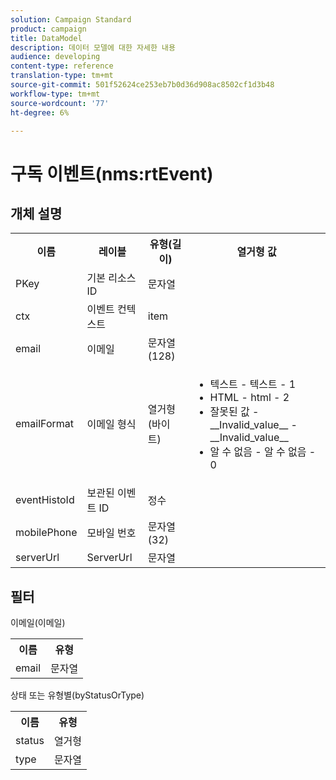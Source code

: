 ```yaml
---
solution: Campaign Standard
product: campaign
title: DataModel
description: 데이터 모델에 대한 자세한 내용
audience: developing
content-type: reference
translation-type: tm+mt
source-git-commit: 501f52624ce253eb7b0d36d908ac8502cf1d3b48
workflow-type: tm+mt
source-wordcount: '77'
ht-degree: 6%

---
```



# 구독 이벤트(nms:rtEvent)

## 개체 설명

<table>
    <tr>
        <th>이름</th>
        <th>레이블</th>
        <th>유형(길이)</th>
        <th>열거형 값</th>
    </tr>
    <tr>
        <td>PKey</td>
        <td>기본 리소스 ID</td>
        <td>문자열 </td>
        <td> </td>
    </tr>
    <tr>
        <td>ctx</td>
        <td>이벤트 컨텍스트</td>
        <td>item </td>
        <td> </td>
    </tr>
    <tr>
        <td>email</td>
        <td>이메일</td>
        <td>문자열(128)</td>
        <td> </td>
    </tr>
    <tr>
        <td>emailFormat</td>
        <td>이메일 형식</td>
        <td>열거형(바이트) </td>
        <td>
            <ul>
            <li>텍스트 - 텍스트 - 1</li>
            <li>HTML - html - 2</li>
            <li>잘못된 값 - __Invalid_value__ - __Invalid_value__</li>
            <li>알 수 없음 - 알 수 없음 - 0</li>
            </ul>
        </td>
    </tr>
    <tr>
        <td>eventHistoId</td>
        <td>보관된 이벤트 ID</td>
        <td>정수 </td>
        <td> </td>
    </tr>
    <tr>
        <td>mobilePhone</td>
        <td>모바일 번호</td>
        <td>문자열(32)</td>
        <td> </td>
    </tr>
    <tr>
        <td>serverUrl</td>
        <td>ServerUrl</td>
        <td>문자열 </td>
        <td> </td>
    </tr>
</table>

## 필터

이메일(이메일)

<table>
    <tr>
    <th>이름</th>
    <th>유형</th>
    </tr>
    <tr>
    <td>email</td>
    <td>문자열</td>
    </tr>
</table>

상태 또는 유형별(byStatusOrType)

<table>
        <tr>
        <th>이름</th>
        <th>유형</th>
        </tr>
        <tr>
        <td>status</td>
        <td>열거형</td>
        </tr>
        <tr>
        <td>type</td>
        <td>문자열</td>
        </tr>
    </table>